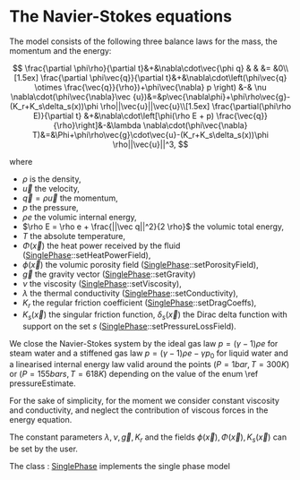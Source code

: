 The Navier-Stokes equations
===========================
The model consists of the following three balance laws for the mass, the momentum and the energy:
 
$$
\frac{\partial \phi\rho}{\partial t}&+&\nabla\cdot\vec{\phi q} & & &= &0\\[1.5ex]
\frac{\partial \phi\vec{q}}{\partial t}&+&\nabla\cdot\left(\phi\vec{q} \otimes \frac{\vec{q}}{\rho})+\phi\vec{\nabla} p \right) &-& \nu \nabla\cdot(\phi\vec{\nabla}\vec {u})&=&p\vec{\nabla\phi}+\phi\rho\vec{g}- (K_r+K_s\delta_s(x))\phi \rho||\vec{u}||\vec{u}\\[1.5ex]
\frac{\partial(\phi\rho E)}{\partial t} &+&\nabla\cdot\left[\phi(\rho E + p) \frac{\vec{q}}{\rho}\right]&-&\lambda \nabla\cdot(\phi\vec{\nabla} T)&=&\Phi+\phi\rho\vec{g}\cdot\vec{u}-(K_r+K_s\delta_s(x))\phi \rho||\vec{u}||^3,
$$

where 
- $\rho$ is the density,
- $\vec u$ the velocity,
- $\vec q = \rho \vec u$ the momentum,
- $p$ the pressure,
- $\rho e$ the volumic internal energy,
- $\rho E = \rho e + \frac{||\vec q||^2}{2 \rho}$ the volumic total energy,
- $T$ the absolute temperature,
- $\Phi(\vec x)$ the heat power received by the fluid  ([SinglePhase](../../Models/inc/SinglePhase.hxx)::setHeatPowerField),
- $\phi(\vec x)$ the volumic porosity field ([SinglePhase](../../Models/inc/SinglePhase.hxx)::setPorosityField),
- $\vec g$ the gravity vector ([SinglePhase](../../Models/inc/SinglePhase.hxx)::setGravity)
- $\nu$ the viscosity ([SinglePhase](../../Models/inc/SinglePhase.hxx)::setViscosity),
- $\lambda$ the thermal conductivity ([SinglePhase](../../Models/inc/SinglePhase.hxx)::setConductivity),
- $K_r$ the regular friction coefficient ([SinglePhase](../../Models/inc/SinglePhase.hxx)::setDragCoeffs),
- $K_s(\vec x)$ the singular friction function, $\delta_s(\vec x)$ the Dirac delta function with support on the set $s$ ([SinglePhase](../../Models/inc/SinglePhase.hxx)::setPressureLossField).

We close the Navier-Stokes system by the ideal gas law $p = (\gamma -1) \rho e$ for steam water and a stiffened gas law $p = (\gamma -1) \rho e -\gamma p_0$ for liquid water and a linearised internal energy law valid around the points $(P=1 bar, T=300K)$ or $(P=155 bars, T=618K)$ depending on the value of the enum \ref pressureEstimate.

For the sake of simplicity, for the moment we consider constant viscosity and conductivity, and neglect the contribution of viscous forces in the energy equation.

The constant parameters $\lambda, \nu,\vec g, K_r$ and the fields $\phi(\vec x), \Phi(\vec x), K_s(\vec x)$ can be set by the user.


The class : [SinglePhase](../../Models/inc/SinglePhase.hxx) implements the single phase model  

